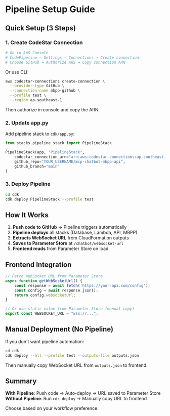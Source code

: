 # Pipeline Setup Guide

## Quick Setup (3 Steps)

### 1. Create CodeStar Connection

```bash
# Go to AWS Console
# CodePipeline → Settings → Connections → Create connection
# Choose GitHub → Authorize AWS → Copy connection ARN
```

Or use CLI:
```bash
aws codestar-connections create-connection \
  --provider-type GitHub \
  --connection-name mbpp-github \
  --profile test \
  --region ap-southeast-1
```

Then authorize in console and copy the ARN.

### 2. Update app.py
Add pipeline stack to `cdk/app.py`:

```python
from stacks.pipeline_stack import PipelineStack

PipelineStack(app, "PipelineStack",
    codestar_connection_arn="arn:aws:codestar-connections:ap-southeast-1:ACCOUNT:connection/xxxxx",
    github_repo="YOUR_USERNAME/mcp-chatbot-mbpp-api",
    github_branch="main"
)
```

### 3. Deploy Pipeline
```bash
cd cdk
cdk deploy PipelineStack --profile test
```

## How It Works

1. **Push code to GitHub** → Pipeline triggers automatically
2. **Pipeline deploys** all stacks (Database, Lambda, API, MBPP)
3. **Extracts WebSocket URL** from CloudFormation outputs
4. **Saves to Parameter Store** at `/chatbot/websocket-url`
5. **Frontend reads** from Parameter Store on load

## Frontend Integration

```javascript
// Fetch WebSocket URL from Parameter Store
async function getWebSocketUrl() {
    const response = await fetch('https://your-api.com/config');
    const config = await response.json();
    return config.websocketUrl;
}

// Or use static value from Parameter Store (manual copy)
export const WEBSOCKET_URL = "wss://...";
```

## Manual Deployment (No Pipeline)

If you don't want pipeline automation:

```bash
cd cdk
cdk deploy --all --profile test --outputs-file outputs.json
```

Then manually copy WebSocket URL from `outputs.json` to frontend.

## Summary

**With Pipeline**: Push code → Auto-deploy → URL saved to Parameter Store
**Without Pipeline**: Run `cdk deploy` → Manually copy URL to frontend

Choose based on your workflow preference.
